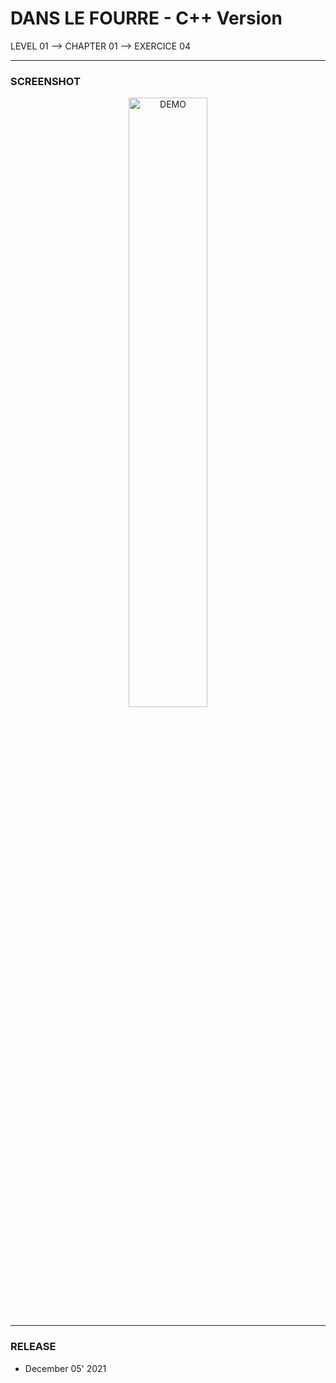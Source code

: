 # DANS LE FOURRE - C++ Version
LEVEL 01 --> CHAPTER 01 --> EXERCICE 04

---
### **SCREENSHOT**

<div align="center">
    <img
        src="https://github.com/Ayckinn/CPP/blob/main/FRANCE_IOI/LEVEL_01/Chapter_01/04_dans_fourre/fourre.png"
        alt="DEMO"
        style="width:50%">
</div>

---
### **RELEASE**

- December 05' 2021